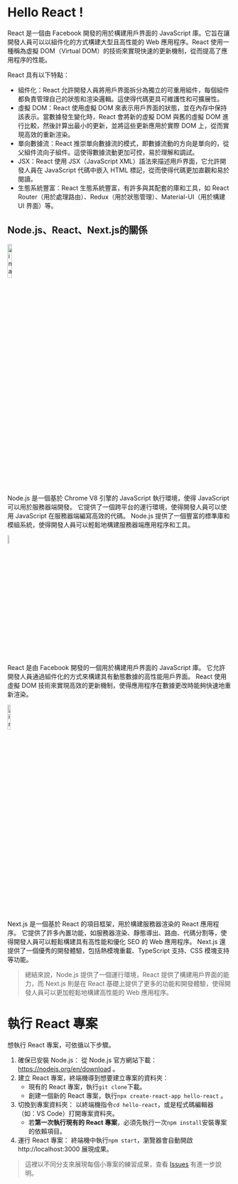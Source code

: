 # Hello React !
React 是一個由 Facebook 開發的用於構建用戶界面的 JavaScript 庫。它旨在讓開發人員可以以組件化的方式構建大型且高性能的 Web 應用程序。React 使用一種稱為虛擬 DOM（Virtual DOM）的技術來實現快速的更新機制，從而提高了應用程序的性能。

React 具有以下特點：
* 組件化：React 允許開發人員將用戶界面拆分為獨立的可重用組件，每個組件都負責管理自己的狀態和渲染邏輯。這使得代碼更具可維護性和可擴展性。
* 虛擬 DOM：React 使用虛擬 DOM 來表示用戶界面的狀態，並在內存中保持該表示。當數據發生變化時，React 會將新的虛擬 DOM 與舊的虛擬 DOM 進行比較，然後計算出最小的更新，並將這些更新應用於實際 DOM 上，從而實現高效的重新渲染。
* 單向數據流：React 推崇單向數據流的模式，即數據流動的方向是單向的，從父組件流向子組件。這使得數據流動更加可控，易於理解和調試。
* JSX：React 使用 JSX（JavaScript XML）語法來描述用戶界面，它允許開發人員在 JavaScript 代碼中嵌入 HTML 標記，從而使得代碼更加直觀和易於閱讀。
* 生態系統豐富：React 生態系統豐富，有許多與其配套的庫和工具，如 React Router（用於處理路由）、Redux（用於狀態管理）、Material-UI（用於構建 UI 界面）等。

## Node.js、React、Next.js的關係
<img src="https://upload.wikimedia.org/wikipedia/commons/7/7e/Node.js_logo_2015.svg" alt="image" width="14%" height="auto">

Node.js 是一個基於 Chrome V8 引擎的 JavaScript 執行環境，使得 JavaScript 可以用於服務器端開發。
它提供了一個跨平台的運行環境，使得開發人員可以使用 JavaScript 在服務器端編寫高效的代碼。
Node.js 提供了一個豐富的標準庫和模組系統，使得開發人員可以輕鬆地構建服務器端應用程序和工具。

<img src="https://upload.wikimedia.org/wikipedia/commons/thumb/3/30/React_Logo_SVG.svg/512px-React_Logo_SVG.svg.png" alt="image" width="7%" height="auto">

React 是由 Facebook 開發的一個用於構建用戶界面的 JavaScript 庫。
它允許開發人員通過組件化的方式來構建具有動態數據的高性能用戶界面。
React 使用虛擬 DOM 技術來實現高效的更新機制，使得應用程序在數據更改時能夠快速地重新渲染。

<img src="https://upload.wikimedia.org/wikipedia/commons/8/8e/Nextjs-logo.svg" alt="image" width="12%" height="auto">

Next.js 是一個基於 React 的項目框架，用於構建服務器渲染的 React 應用程序。
它提供了許多內置功能，如服務器渲染、靜態導出、路由、代碼分割等，使得開發人員可以輕鬆構建具有高性能和優化 SEO 的 Web 應用程序。
Next.js 還提供了一個優秀的開發體驗，包括熱模塊重載、TypeScript 支持、CSS 模塊支持等功能。

> 總結來說，Node.js 提供了一個運行環境，React 提供了構建用戶界面的能力，而 Next.js 則是在 React 基礎上提供了更多的功能和開發體驗，使得開發人員可以更加輕鬆地構建高性能的 Web 應用程序。

# 執行 React 專案
想執行 React 專案，可依循以下步驟。
1. 確保已安裝 Node.js：
從 Node.js 官方網站下載：https://nodejs.org/en/download 。
2. 建立 React 專案，終端機導到想要建立專案的資料夾：
    * 現有的 React 專案，執行`git clone`下載。
    * 創建一個新的 React 專案，執行`npx create-react-app hello-react` 。
4. 切換到專案資料夾：
以終端機指令`cd hello-react`，或是程式碼編輯器（如：VS Code）打開專案資料夾。
    * 若**第一次執行現有的 React 專案**，必須先執行一次`npm install`安裝專案的依賴項目。
5. 運行 React 專案：
終端機中執行`npm start`，瀏覽器會自動開啟 http://localhost:3000 展現成果。

> 這裡以不同分支來展現每個小專案的練習成果，查看 [Issues](https://github.com/katie924/hello-react/issues) 有進一步說明。
